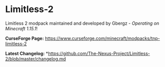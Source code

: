 # Limitless-2
Limitless 2 modpack maintained and developed by Gbergz - *Operating on Minecraft 1.15.1*!

**CurseForge Page:** https://www.curseforge.com/minecraft/modpacks/tnp-limitless-2

**Latest Changelog:** *https://github.com/The-Nexus-Project/Limitless-2/blob/master/changelog.md
